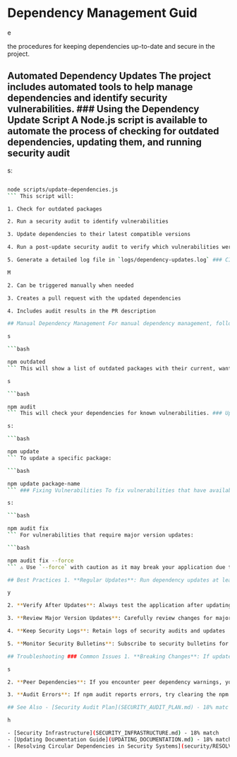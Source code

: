 # Dependency Management Guid

e

 the procedures for keeping dependencies up-to-date and secure in the project.

## Automated Dependency Updates The project includes automated tools to help manage dependencies and identify security vulnerabilities. ### Using the Dependency Update Script A Node.js script is available to automate the process of checking for outdated dependencies, updating them, and running security audit

s:

```bash

node scripts/update-dependencies.js
``` This script will:

1. Check for outdated packages

2. Run a security audit to identify vulnerabilities

3. Update dependencies to their latest compatible versions

4. Run a post-update security audit to verify which vulnerabilities were fixed

5. Generate a detailed log file in `logs/dependency-updates.log` ### CI/CD Integration (GitHub) For GitHub deployments, a workflow file is included at `.github/workflows/dependency-updates.yml` that: 1. Runs automatically every Monday at 1:00 A

M

2. Can be triggered manually when needed

3. Creates a pull request with the updated dependencies

4. Includes audit results in the PR description

## Manual Dependency Management For manual dependency management, follow these steps: ### Checking for Outdated Dependencie

s

```bash

npm outdated
``` This will show a list of outdated packages with their current, wanted, and latest versions. ### Running Security Audit

s

```bash

npm audit
``` This will check your dependencies for known vulnerabilities. ### Updating Dependencies To update all dependencies to their latest compatible version

s:

```bash

npm update
``` To update a specific package:

```bash

npm update package-name
``` ### Fixing Vulnerabilities To fix vulnerabilities that have available remediation

s:

```bash

npm audit fix
``` For vulnerabilities that require major version updates:

```bash

npm audit fix --force
``` ⚠️ Use `--force` with caution as it may break your application due to incompatible changes.

## Best Practices 1. **Regular Updates**: Run dependency updates at least monthl

y

2. **Verify After Updates**: Always test the application after updating dependencies

3. **Review Major Version Updates**: Carefully review changes for major version updates

4. **Keep Security Logs**: Retain logs of security audits and updates

5. **Monitor Security Bulletins**: Subscribe to security bulletins for critical dependencies

## Troubleshooting ### Common Issues 1. **Breaking Changes**: If updates introduce breaking changes, consult the package's changelog and make necessary code adjustment

s

2. **Peer Dependencies**: If you encounter peer dependency warnings, you may need to manually install compatible versions

3. **Audit Errors**: If npm audit reports errors, try clearing the npm cache with `npm cache clean --force` For persistent issues, consult the documentation for the specific package causing problems.

## See Also - [Security Audit Plan](SECURITY_AUDIT_PLAN.md) - 18% matc

h

- [Security Infrastructure](SECURITY_INFRASTRUCTURE.md) - 18% match
- [Updating Documentation Guide](UPDATING_DOCUMENTATION.md) - 18% match
- [Resolving Circular Dependencies in Security Systems](security/RESOLVING_CIRCULAR_DEPENDENCIES.md) - 18% match